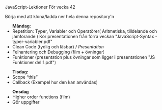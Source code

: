 ﻿JavaScript-Lektioner För vecka 42

Börja med att klona/ladda ner hela denna repository'n



<ul>
  <b>Måndag:</b>
  <li>Repetition: Typer, Variabler och Operatörer( Aritmetiska, tilldelande och jämförande ) Kör presentationen från förra veckan "JavaScript-Syntax -typer-variabler.pdf" </li>
  <li>Clean Code (tydlig och läsbar)  / <i>Presentation</i></li>
  <li>Felhantering och Debugging (film + övningar) </li>
  <li>Funktioner (presentation plus övningar som ligger i presentationen "JS Funktioner del 1.pdf")</li>
</ul>
<ul>
  <b>Tisdag:</b>
  <li>Scope “this”</li>
  <li>Callback (Exempel hur den kan användas)</li>
</ul>
<ul>  
  <b>Onsdag</b>
  <li>Higher order functions (film)</li>
  <li>Gör uppgifter </li>
</ul>
